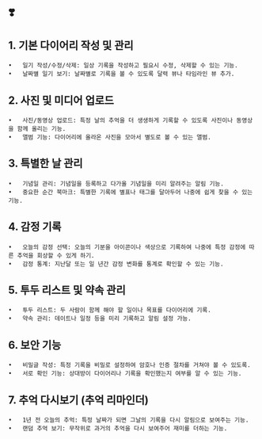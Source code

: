 ##  ❣️

## 1. 기본 다이어리 작성 및 관리
	•	일기 작성/수정/삭제: 일상 기록을 작성하고 필요시 수정, 삭제할 수 있는 기능.
	•	날짜별 일기 보기: 날짜별로 기록을 볼 수 있도록 달력 뷰나 타임라인 뷰 추가.

## 2. 사진 및 미디어 업로드
	•	사진/동영상 업로드: 특정 날의 추억을 더 생생하게 기록할 수 있도록 사진이나 동영상을 함께 올리는 기능.
	•	앨범 기능: 다이어리에 올라온 사진을 모아서 별도로 볼 수 있는 앨범.

## 3. 특별한 날 관리
	•	기념일 관리: 기념일을 등록하고 다가올 기념일을 미리 알려주는 알림 기능.
	•	중요한 순간 북마크: 특별한 기록에 별표나 태그를 달아두어 나중에 쉽게 찾을 수 있는 기능.

## 4. 감정 기록
	•	오늘의 감정 선택: 오늘의 기분을 아이콘이나 색상으로 기록하여 나중에 특정 감정에 따른 추억을 회상할 수 있게 하기.
	•	감정 통계: 지난달 또는 일 년간 감정 변화를 통계로 확인할 수 있는 기능.

## 5. 투두 리스트 및 약속 관리
	•	투두 리스트: 두 사람이 함께 해야 할 일이나 목표를 다이어리에 기록.
	•	약속 관리: 데이트나 일정 등을 미리 기록하고 알림 설정 가능.

## 6. 보안 기능
	•	비밀글 작성: 특정 기록을 비밀로 설정하여 암호나 인증 절차를 거쳐야 볼 수 있도록.
	•	서로 확인 기능: 상대방이 다이어리나 기록을 확인했는지 여부를 알 수 있는 기능.

## 7. 추억 다시보기 (추억 리마인더)
	•	1년 전 오늘의 추억: 특정 날짜가 되면 그날의 기록을 다시 알림으로 보여주는 기능.
	•	랜덤 추억 보기: 무작위로 과거의 추억을 다시 보여주어 재미를 더하는 기능.


